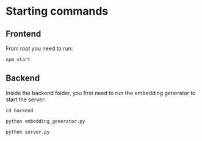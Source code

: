 # Starting commands

## Frontend
From root you need to run:

`npm start`

## Backend

Inside the backend folder, you first need to run the embedding generator to start the server:

`cd backend`

`python embedding_generator.py`

`python server.py`
